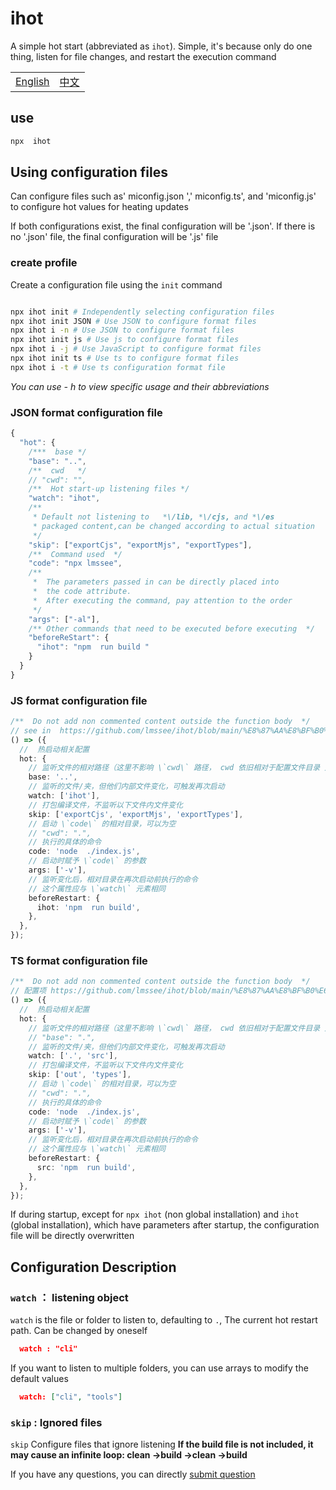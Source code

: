 # ihot

A simple hot start (abbreviated as `ihot`). Simple, it's because only do one thing, listen for file changes, and restart the execution command

<table><tr>
<td><a href="https://github.com/lmssee/ihot/blob/main/README.md"  target="_self">English</a></td>
<td><a href="https://github.com/lmssee/ihot/blob/main/自述文件.md"  target="_self">中文</a></td>
</tr></table>

## use

```sh
npx  ihot
```

## Using configuration files

Can configure files such as' miconfig.json ',' miconfig.ts', and 'miconfig.js' to configure hot values for heating updates

If both configurations exist, the final configuration will be '.json'. If there is no '.json' file, the final configuration will be '.js' file

### create profile

Create a configuration file using the `init` command

```sh

npx ihot init # Independently selecting configuration files
npx ihot init JSON # Use JSON to configure format files
npx ihot i -n # Use JSON to configure format files
npx ihot init js # Use js to configure format files
npx ihot i -j # Use JavaScript to configure format files
npx ihot init ts # Use ts to configure format files
npx ihot i -t # Use ts configuration format file
```

_You can use - h to view specific usage and their abbreviations_

### JSON format configuration file

```ts
{
  "hot": {
    /***  base */
    "base": "..",
    /**  cwd   */
    // "cwd": "",
    /**  Hot start-up listening files */
    "watch": "ihot",
    /**
     * Default not listening to   *\/lib, *\/cjs, and *\/es
     * packaged content,can be changed according to actual situation
     */
    "skip": ["exportCjs", "exportMjs", "exportTypes"],
    /**  Command used  */
    "code": "npx lmssee",
    /**
     *  The parameters passed in can be directly placed into
     *  the code attribute.
     *  After executing the command, pay attention to the order
     */
    "args": ["-al"],
    /** Other commands that need to be executed before executing  */
    "beforeReStart": {
      "ihot": "npm  run build "
    }
  }
}
```

### JS format configuration file

```ts
/**  Do not add non commented content outside the function body  */
// see in  https://github.com/lmssee/ihot/blob/main/%E8%87%AA%E8%BF%B0%E6%96%87%E4%BB%B6.md#配置说明
() => ({
  //  热启动相关配置
  hot: {
    // 监听文件的相对路径（这里不影响 \`cwd\` 路径， cwd 依旧相对于配置文件目录 ）
    base: '..',
    // 监听的文件/夹，但他们内部文件变化，可触发再次启动
    watch: ['ihot'],
    // 打包编译文件，不监听以下文件内文件变化
    skip: ['exportCjs', 'exportMjs', 'exportTypes'],
    // 启动 \`code\` 的相对目录，可以为空
    // "cwd": ".",
    // 执行的具体的命令
    code: 'node  ./index.js',
    // 启动时赋予 \`code\` 的参数
    args: ['-v'],
    // 监听变化后，相对目录在再次启动前执行的命令
    // 这个属性应与 \`watch\` 元素相同
    beforeRestart: {
      ihot: 'npm  run build',
    },
  },
});
```

### TS format configuration file

```ts
/**  Do not add non commented content outside the function body  */
// 配置项 https://github.com/lmssee/ihot/blob/main/%E8%87%AA%E8%BF%B0%E6%96%87%E4%BB%B6.md#配置说明
() => ({
  //  热启动相关配置
  hot: {
    // 监听文件的相对路径（这里不影响 \`cwd\` 路径， cwd 依旧相对于配置文件目录 ）
    // "base": ".",
    // 监听的文件/夹，但他们内部文件变化，可触发再次启动
    watch: ['.', 'src'],
    // 打包编译文件，不监听以下文件内文件变化
    skip: ['out', 'types'],
    // 启动 \`code\` 的相对目录，可以为空
    // "cwd": ".",
    // 执行的具体的命令
    code: 'node  ./index.js',
    // 启动时赋予 \`code\` 的参数
    args: ['-v'],
    // 监听变化后，相对目录在再次启动前执行的命令
    // 这个属性应与 \`watch\` 元素相同
    beforeRestart: {
      src: 'npm  run build',
    },
  },
});
```

If during startup, except for `npx ihot` (non global installation) and `ihot` (global installation), which have parameters after startup, the configuration file will be directly overwritten

## Configuration Description

### `watch` ： listening object

`watch` is the file or folder to listen to, defaulting to `.`, The current hot restart path. Can be changed by oneself

```json
  watch : "cli"
```

If you want to listen to multiple folders, you can use arrays to modify the default values

```json
  watch: ["cli", "tools"]
```

### `skip` : Ignored files

`skip` Configure files that ignore listening **If the build file is not included, it may cause an infinite loop: clean ->build ->clean ->build**

If you have any questions, you can directly [submit question](https://github.com/lmssee/ihot/issues/new)
